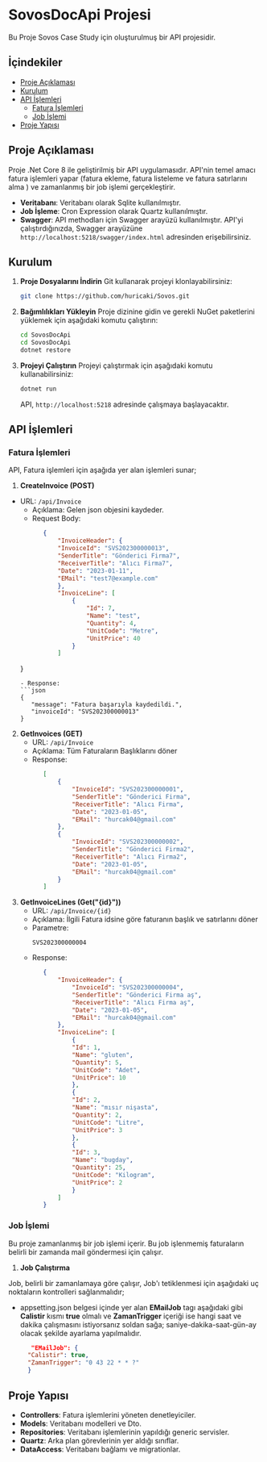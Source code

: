 # SovosDocApi Projesi

Bu Proje Sovos Case Study için oluşturulmuş bir API projesidir.

## İçindekiler
- [Proje Açıklaması](#proje-açıklaması)
- [Kurulum](#kurulum)
- [API İşlemleri](#api-işlemleri)
  - [Fatura İşlemleri](#fatura-i̇şlemleri)
  - [Job İşlemi](#job-i̇şlemi)
- [Proje Yapısı](#proje-yapısı)

## Proje Açıklaması
Proje .Net Core 8 ile geliştirilmiş bir API uygulamasıdır. API'nin temel amacı fatura işlemleri yapar (fatura ekleme, fatura listeleme ve fatura satırlarını alma ) ve zamanlanmış bir job işlemi gerçekleştirir.

- **Veritabanı**: Veritabanı olarak Sqlite kullanılmıştır.
- **Job İşleme**: Cron Expression olarak Quartz kullanılmıştır.
- **Swagger**: API methodları için Swagger arayüzü kullanılmıştır. API'yi çalıştırdığınızda, Swagger arayüzüne `http://localhost:5218/swagger/index.html` adresinden erişebilirsiniz.

## Kurulum

1. **Proje Dosyalarını İndirin**
   Git kullanarak projeyi klonlayabilirsiniz:
   ```bash
   git clone https://github.com/huricaki/Sovos.git
   ```

2. **Bağımlılıkları Yükleyin**
   Proje dizinine gidin ve gerekli NuGet paketlerini yüklemek için aşağıdaki komutu çalıştırın:
   ```bash
   cd SovosDocApi 
   cd SovosDocApi
   dotnet restore
   ```
3. **Projeyi Çalıştırın**
   Projeyi çalıştırmak için aşağıdaki komutu kullanabilirsiniz:
   ```bash
   dotnet run
   ```

   API, `http://localhost:5218` adresinde çalışmaya başlayacaktır.

## API İşlemleri

### Fatura İşlemleri
API, Fatura işlemleri için aşağıda yer alan işlemleri sunar;

1. **CreateInvoice (POST)**
 - URL: `/api/Invoice`
   - Açıklama: Gelen json objesini kaydeder.
   - Request Body:
     ```json
        {
            "InvoiceHeader": {
            "InvoiceId": "SVS202300000013",
            "SenderTitle": "Gönderici Firma7",
            "ReceiverTitle": "Alıcı Firma7",
            "Date": "2023-01-11",
            "EMail": "test7@example.com"
            },
            "InvoiceLine": [
                {
                    "Id": 7,
                    "Name": "test",
                    "Quantity": 4,
                    "UnitCode": "Metre",
                    "UnitPrice": 40
                }
            ]
    }
     ```
   - Response:
     ```json
    {
        "message": "Fatura başarıyla kaydedildi.",
        "invoiceId": "SVS202300000013"
    }
     ```

2. **GetInvoices (GET)**
   - URL: `/api/Invoice`
   - Açıklama: Tüm Faturaların Başlıklarını döner
   - Response:
     ```json
        [
            {
                "InvoiceId": "SVS202300000001",
                "SenderTitle": "Gönderici Firma",
                "ReceiverTitle": "Alıcı Firma",
                "Date": "2023-01-05",
                "EMail": "hurcak04@gmail.com"
            },
            {
                "InvoiceId": "SVS202300000002",
                "SenderTitle": "Gönderici Firma2",
                "ReceiverTitle": "Alıcı Firma2",
                "Date": "2023-01-05",
                "EMail": "hurcak04@gmail.com"
            }
        ]
     ```
3. **GetInvoiceLines (Get("{id}"))**
   - URL: `/api/Invoice/{id}`
   - Açıklama: İlgili Fatura idsine göre faturanın başlık ve satırlarını döner
   - Parametre:
     ```string
     SVS202300000004
     ```
   - Response:
     ```json
        {
            "InvoiceHeader": {
                "InvoiceId": "SVS202300000004",
                "SenderTitle": "Gönderici Firma aş",
                "ReceiverTitle": "Alıcı Firma aş",
                "Date": "2023-01-05",
                "EMail": "hurcak04@gmail.com"
            },
            "InvoiceLine": [
                {
                "Id": 1,
                "Name": "gluten",
                "Quantity": 5,
                "UnitCode": "Adet",
                "UnitPrice": 10
                },
                {
                "Id": 2,
                "Name": "mısır nişasta",
                "Quantity": 2,
                "UnitCode": "Litre",
                "UnitPrice": 3
                },
                {
                "Id": 3,
                "Name": "bugday",
                "Quantity": 25,
                "UnitCode": "Kilogram",
                "UnitPrice": 2
                }
            ]
        }
     ```

### Job İşlemi
Bu proje zamanlanmış bir job işlemi içerir. Bu job işlenmemiş faturaların belirli bir zamanda mail göndermesi için çalışır.

1. **Job Çalıştırma**

Job, belirli bir zamanlamaya göre çalışır, Job'ı tetiklenmesi için aşağıdaki uç noktaların kontrolleri sağlanmalıdır;

- appsetting.json belgesi içinde yer alan **EMailJob** tagı aşağıdaki gibi **Calistir** kısmı **true** olmalı ve **ZamanTrigger** içeriği ise hangi saat ve dakika çalışmasını istiyorsanız soldan sağa; saniye-dakika-saat-gün-ay olacak şekilde ayarlama yapılmalıdır.

  ```json
     "EMailJob": {
    "Calistir": true, 
    "ZamanTrigger": "0 43 22 * * ?" 
    }
     ```

## Proje Yapısı
- **Controllers**: Fatura işlemlerini yöneten denetleyiciler.
- **Models**: Veritabanı modelleri ve Dto.
- **Repositories**: Veritabanı işlemlerinin yapıldığı generic servisler.
- **Quartz**: Arka plan görevlerinin yer aldığı sınıflar.
- **DataAccess**: Veritabanı bağlamı ve migrationlar.
